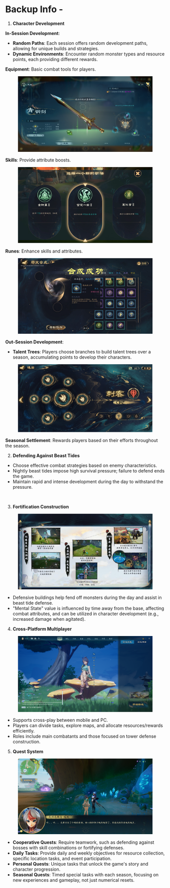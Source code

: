 # Backup Info -

1. **Character Development**

**In-Session Development**:

* **Random Paths**: Each session offers random development paths, allowing for unique builds and strategies.
* **Dynamic Environments**: Encounter random monster types and resource points, each providing different rewards.

**Equipment**: Basic combat tools for players.

<figure><img src="../../.gitbook/assets/image (5) (1).png" alt=""><figcaption></figcaption></figure>

**Skills**: Provide attribute boosts.

<figure><img src="../../.gitbook/assets/image (6) (1).png" alt=""><figcaption></figcaption></figure>

**Runes**: Enhance skills and attributes.

<figure><img src="../../.gitbook/assets/image (7) (1).png" alt=""><figcaption></figcaption></figure>

**Out-Session Development**:

* **Talent Trees**: Players choose branches to build talent trees over a season, accumulating points to develop their characters.

<figure><img src="../../.gitbook/assets/image (8).png" alt=""><figcaption></figcaption></figure>

**Seasonal Settlement**: Rewards players based on their efforts throughout the season.

2. **Defending Against Beast Tides**

* Choose effective combat strategies based on enemy characteristics.
* Nightly beast tides impose high survival pressure; failure to defend ends the game.
* Maintain rapid and intense development during the day to withstand the pressure.

<figure><img src="../../.gitbook/assets/image (9).png" alt=""><figcaption></figcaption></figure>

3. **Fortification Construction**

<figure><img src="../../.gitbook/assets/image (10).png" alt=""><figcaption></figcaption></figure>

* Defensive buildings help fend off monsters during the day and assist in beast tide defense.
* "Mental State" value is influenced by time away from the base, affecting combat attributes, and can be utilized in character development (e.g., increased damage when agitated).

4. **Cross-Platform Multiplayer**

<figure><img src="../../.gitbook/assets/image (11).png" alt=""><figcaption></figcaption></figure>

* Supports cross-play between mobile and PC.
* Players can divide tasks, explore maps, and allocate resources/rewards efficiently.
* Roles include main combatants and those focused on tower defense construction.

5. **Quest System**

<figure><img src="../../.gitbook/assets/image (13).png" alt=""><figcaption></figcaption></figure>

* **Cooperative Quests**: Require teamwork, such as defending against bosses with skill combinations or fortifying defenses.
* **Daily Tasks**: Provide daily and weekly objectives for resource collection, specific location tasks, and event participation.
* **Personal Quests**: Unique tasks that unlock the game's story and character progression.
* **Seasonal Quests**: Timed special tasks with each season, focusing on new experiences and gameplay, not just numerical resets.
